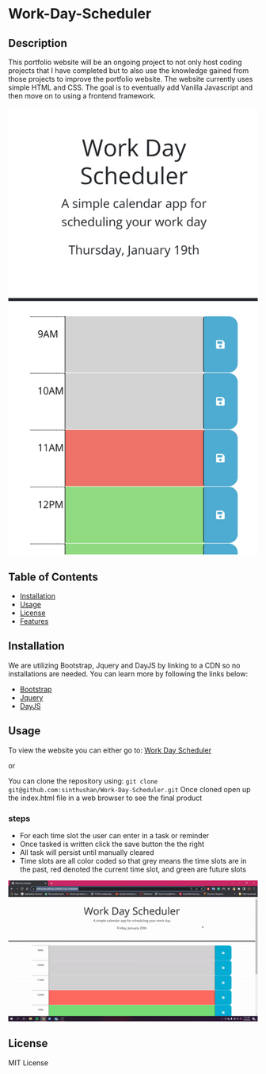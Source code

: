 # Work-Day-Scheduler
## Description

This portfolio website will be an ongoing project to not only host coding projects that I have completed but to also use the knowledge gained from those projects to improve the portfolio website. The website currently uses simple HTML and CSS. The goal is to eventually add Vanilla Javascript and then move on to using a frontend framework.

![Work Day Scheduler Screenshot](./assets/images/work_day_scheduler.PNG)

## Table of Contents

- [Installation](#installation)
- [Usage](#usage)
- [License](#license)
- [Features](#Features)

## Installation

We are utilizing Bootstrap, Jquery and DayJS by linking to a CDN so no installations are needed. You can learn more by following the links below:
- [Bootstrap](https://getbootstrap.com/docs/3.4/getting-started/)
- [Jquery](https://jquery.com/download/)
- [DayJS](https://day.js.org/docs/en/installation/browser)

## Usage

To view the website you can either go to: [Work Day Scheduler](https://sinthushan.github.io/Work-Day-Scheduler/)

or

You can clone the repository using: `git clone git@github.com:sinthushan/Work-Day-Scheduler.git`
Once cloned open up the index.html file in a web browser to see the final product

### steps

* For each time slot the user can enter in a task or reminder
* Once tasked is written click the save button the the right
* All task will persist until manually cleared
* Time slots are all color coded so that grey means the time slots are in the past, red denoted the current time slot, and green are future slots

![Work Day Scheduler Demo](./assets/images/WorkDaySchedulerDemo.gif)

## License

MIT License

